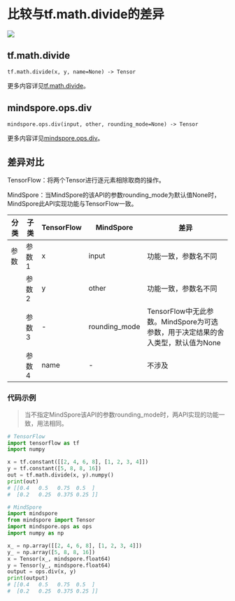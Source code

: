# 比较与tf.math.divide的差异

<a href="https://gitee.com/mindspore/docs/blob/master/docs/mindspore/source_zh_cn/note/api_mapping/tensorflow_diff/div.md" target="_blank"><img src="https://mindspore-website.obs.cn-north-4.myhuaweicloud.com/website-images/master/resource/_static/logo_source.png"></a>

## tf.math.divide

```text
tf.math.divide(x, y, name=None) -> Tensor
```

更多内容详见[tf.math.divide](https://tensorflow.google.cn/versions/r2.6/api_docs/python/tf/math/divide)。

## mindspore.ops.div

```text
mindspore.ops.div(input, other, rounding_mode=None) -> Tensor
```

更多内容详见[mindspore.ops.div](https://mindspore.cn/docs/zh-CN/master/api_python/ops/mindspore.ops.div.html)。

## 差异对比

TensorFlow：将两个Tensor进行逐元素相除取商的操作。

MindSpore：当MindSpore的该API的参数rounding_mode为默认值None时，MindSpore此API实现功能与TensorFlow一致。

| 分类 | 子类  | TensorFlow | MindSpore | 差异                                                  |
| --- |-----|------------|-----------|-----------------------------------------------------|
|参数 | 参数1 | x          | input  | 功能一致，参数名不同                                                   |
| | 参数2 | y          | other    | 功能一致，参数名不同                                                  |
| | 参数3 | -          |  rounding_mode | TensorFlow中无此参数。MindSpore为可选参数，用于决定结果的舍入类型，默认值为None |
| | 参数4 | name         |  - | 不涉及 |

### 代码示例

> 当不指定MindSpore该API的参数rounding_mode时，两API实现的功能一致，用法相同。

```python
# TensorFlow
import tensorflow as tf
import numpy

x = tf.constant([[2, 4, 6, 8], [1, 2, 3, 4]])
y = tf.constant([5, 8, 8, 16])
out = tf.math.divide(x, y).numpy()
print(out)
# [[0.4   0.5   0.75  0.5  ]
#  [0.2   0.25  0.375 0.25 ]]

# MindSpore
import mindspore
from mindspore import Tensor
import mindspore.ops as ops
import numpy as np

x_ = np.array([[2, 4, 6, 8], [1, 2, 3, 4]])
y_ = np.array([5, 8, 8, 16])
x = Tensor(x_, mindspore.float64)
y = Tensor(y_, mindspore.float64)
output = ops.div(x, y)
print(output)
# [[0.4   0.5   0.75  0.5  ]
#  [0.2   0.25  0.375 0.25 ]]
```
